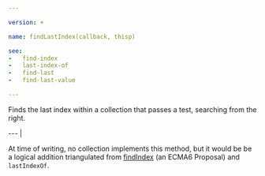 ```yaml
---

version: +

name: findLastIndex(callback, thisp)

see:
-   find-index
-   last-index-of
-   find-last
-   find-last-value

---
```


Finds the last index within a collection that passes a test, searching from the
right.

--- |

At time of writing, no collection implements this method, but it would be be a
logical addition triangulated from [findIndex][] (an ECMA6 Proposal) and
`lastIndexOf`.

[findIndex]: https://developer.mozilla.org/en-US/docs/Web/JavaScript/Reference/Global_Objects/Array/findIndex

